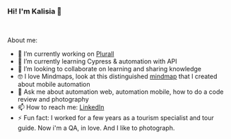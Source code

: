 ### Hi! I'm Kalisia 👋

<br>

About me:

- 🔭 I’m currently working on [Plurall](https://www.linkedin.com/company/plurall/about/)
- 🌱 I’m currently learning Cypress & automation with API
- 👯 I’m looking to collaborate on learning and sharing knowledge
- 🤓 I love Mindmaps, look at this distinguished [mindmap](https://whimsical.com/mindmap-automacao-mobile-por-kalisia-andrade-QUR2tt3yi2fYidgtAWCJgU) that I created about mobile automation
- 💬 Ask me about automation web, automation mobile, how to do a code review and photography
- 📫 How to reach me: [LinkedIn](https://www.linkedin.com/in/kalisia/)
- ⚡ Fun fact: I worked for a few years as a tourism specialist and tour guide. Now i'm a QA, in love. And I like to photograph.

